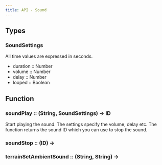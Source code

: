 ```yaml
---
title: API - Sound
---
```


## Types

### SoundSettings

All time values are expressed in seconds.

 - duration :: Number
 - volume :: Number
 - delay :: Number
 - looped :: Boolean


## Function

### soundPlay :: (String, SoundSettings) -> ID

Start playing the sound. The settings specify the volume, delay etc. The
function returns the sound ID which you can use to stop the sound.

### soundStop :: (ID) ->

### terrainSetAmbientSound :: (String, String) ->
